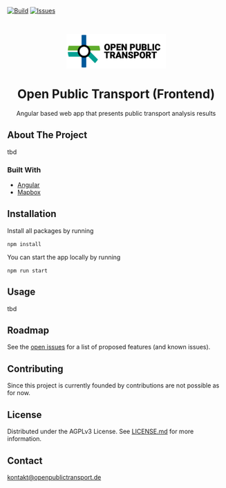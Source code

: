 [![Build](https://github.com/open-public-transport/open-public-transport-frontend/actions/workflows/build-app-workflow.yml/badge.svg?branch=main)](https://github.com/open-public-transport/open-public-transport-frontend/actions/workflows/build-app-workflow.yml)
[![Issues](https://img.shields.io/github/issues/open-public-transport/open-public-transport-frontend)](https://github.com/open-public-transport/open-public-transport-frontend/issues)

<br />
<p align="center">
  <a href="https://github.com/open-public-transport/open-public-transport-frontend">
    <img src="./logo_with_text.png" alt="Logo" height="80">
  </a>

  <h1 align="center">Open Public Transport (Frontend)</h1>

  <p align="center">
    Angular based web app that presents public transport analysis results 
  </p>
</p>

## About The Project

tbd

### Built With

* [Angular](https://angular.io/)
* [Mapbox](https://www.mapbox.com/)

## Installation

Install all packages by running

```
npm install
```

You can start the app locally by running

```
npm run start
```

## Usage

tbd

## Roadmap

See the [open issues](https://github.com/open-public-transport/open-public-transport-frontend/issues) for a list of proposed features (and
 known issues).

## Contributing

Since this project is currently founded by  contributions are not possible as for now.

## License

Distributed under the AGPLv3 License. See [LICENSE.md](./LICENSE.md) for more information.

## Contact

kontakt@openpublictransport.de
